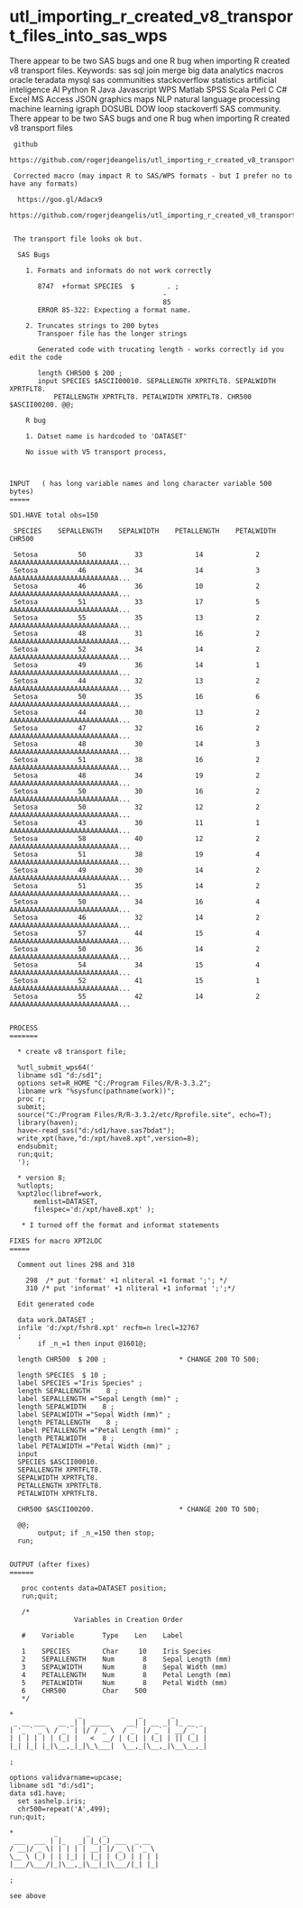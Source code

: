 # utl_importing_r_created_v8_transport_files_into_sas_wps
There appear to be two SAS bugs and one R bug when importing R created v8 transport files. Keywords: sas sql join merge big data analytics macros oracle teradata mysql sas communities stackoverflow statistics artificial inteligence AI Python R Java Javascript WPS Matlab SPSS Scala Perl C C# Excel MS Access JSON graphics maps NLP natural language processing machine learning igraph DOSUBL DOW loop stackoverfl SAS community.
    There appear to be two SAS bugs and one R bug when importing R created v8 transport files

     github
     https://github.com/rogerjdeangelis/utl_importing_r_created_v8_transport_files_into_sas_wps

     Corrected macro (may impact R to SAS/WPS formats - but I prefer no to have any formats)

      https://goo.gl/Adacx9
      https://github.com/rogerjdeangelis/utl_importing_r_created_v8_transport_files_into_sas_wps/blob/master/utl_importing_r_created_v8_transport_files_into_sas_wps_xpt2loc.sas


     The transport file looks ok but.

      SAS Bugs

        1. Formats and informats do not work correctly

           8747  +format SPECIES  $        . ;
                                          -
                                          85
           ERROR 85-322: Expecting a format name.

        2. Truncates strings to 200 bytes
           Transpoer file has the longer strings

           Generated code with trucating length - works correctly id you edit the code

           length CHR500 $ 200 ;
           input SPECIES $ASCII00010. SEPALLENGTH XPRTFLT8. SEPALWIDTH XPRTFLT8.
               PETALLENGTH XPRTFLT8. PETALWIDTH XPRTFLT8. CHR500 $ASCII00200. @@;

        R bug

        1. Datset name is hardcoded to 'DATASET'

        No issue with V5 transport process,



    INPUT   ( has long variable names and long character variable 500 bytes)
    =====

    SD1.HAVE total obs=150

     SPECIES    SEPALLENGTH    SEPALWIDTH    PETALLENGTH    PETALWIDTH   CHR500

     Setosa          50            33             14             2       AAAAAAAAAAAAAAAAAAAAAAAAAAA...
     Setosa          46            34             14             3       AAAAAAAAAAAAAAAAAAAAAAAAAAA...
     Setosa          46            36             10             2       AAAAAAAAAAAAAAAAAAAAAAAAAAA...
     Setosa          51            33             17             5       AAAAAAAAAAAAAAAAAAAAAAAAAAA...
     Setosa          55            35             13             2       AAAAAAAAAAAAAAAAAAAAAAAAAAA...
     Setosa          48            31             16             2       AAAAAAAAAAAAAAAAAAAAAAAAAAA...
     Setosa          52            34             14             2       AAAAAAAAAAAAAAAAAAAAAAAAAAA...
     Setosa          49            36             14             1       AAAAAAAAAAAAAAAAAAAAAAAAAAA...
     Setosa          44            32             13             2       AAAAAAAAAAAAAAAAAAAAAAAAAAA...
     Setosa          50            35             16             6       AAAAAAAAAAAAAAAAAAAAAAAAAAA...
     Setosa          44            30             13             2       AAAAAAAAAAAAAAAAAAAAAAAAAAA...
     Setosa          47            32             16             2       AAAAAAAAAAAAAAAAAAAAAAAAAAA...
     Setosa          48            30             14             3       AAAAAAAAAAAAAAAAAAAAAAAAAAA...
     Setosa          51            38             16             2       AAAAAAAAAAAAAAAAAAAAAAAAAAA...
     Setosa          48            34             19             2       AAAAAAAAAAAAAAAAAAAAAAAAAAA...
     Setosa          50            30             16             2       AAAAAAAAAAAAAAAAAAAAAAAAAAA...
     Setosa          50            32             12             2       AAAAAAAAAAAAAAAAAAAAAAAAAAA...
     Setosa          43            30             11             1       AAAAAAAAAAAAAAAAAAAAAAAAAAA...
     Setosa          58            40             12             2       AAAAAAAAAAAAAAAAAAAAAAAAAAA...
     Setosa          51            38             19             4       AAAAAAAAAAAAAAAAAAAAAAAAAAA...
     Setosa          49            30             14             2       AAAAAAAAAAAAAAAAAAAAAAAAAAA...
     Setosa          51            35             14             2       AAAAAAAAAAAAAAAAAAAAAAAAAAA...
     Setosa          50            34             16             4       AAAAAAAAAAAAAAAAAAAAAAAAAAA...
     Setosa          46            32             14             2       AAAAAAAAAAAAAAAAAAAAAAAAAAA...
     Setosa          57            44             15             4       AAAAAAAAAAAAAAAAAAAAAAAAAAA...
     Setosa          50            36             14             2       AAAAAAAAAAAAAAAAAAAAAAAAAAA...
     Setosa          54            34             15             4       AAAAAAAAAAAAAAAAAAAAAAAAAAA...
     Setosa          52            41             15             1       AAAAAAAAAAAAAAAAAAAAAAAAAAA...
     Setosa          55            42             14             2       AAAAAAAAAAAAAAAAAAAAAAAAAAA...


    PROCESS
    =======

      * create v8 transport file;

      %utl_submit_wps64('
      libname sd1 "d:/sd1";
      options set=R_HOME "C:/Program Files/R/R-3.3.2";
      libname wrk "%sysfunc(pathname(work))";
      proc r;
      submit;
      source("C:/Program Files/R/R-3.3.2/etc/Rprofile.site", echo=T);
      library(haven);
      have<-read_sas("d:/sd1/have.sas7bdat");
      write_xpt(have,"d:/xpt/have8.xpt",version=8);
      endsubmit;
      run;quit;
      ');

      * version 8;
      %utlopts;
      %xpt2loc(libref=work,
          memlist=DATASET,
          filespec='d:/xpt/have8.xpt' );

       * I turned off the format and informat statements

    FIXES for macro XPT2LOC
    =====

      Comment out lines 298 and 310

        298  /* put 'format' +1 nliteral +1 format ';'; */
        310 /* put 'informat' +1 nliteral +1 informat ';';*/

      Edit generated code

      data work.DATASET ;
      infile 'd:/xpt/fshr8.xpt' recfm=n lrecl=32767
      ;
           if _n_=1 then input @1601@;

      length CHR500  $ 200 ;                  * CHANGE 200 TO 500;

      length SPECIES  $ 10 ;
      label SPECIES ="Iris Species" ;
      length SEPALLENGTH    8 ;
      label SEPALLENGTH ="Sepal Length (mm)" ;
      length SEPALWIDTH    8 ;
      label SEPALWIDTH ="Sepal Width (mm)" ;
      length PETALLENGTH    8 ;
      label PETALLENGTH ="Petal Length (mm)" ;
      length PETALWIDTH    8 ;
      label PETALWIDTH ="Petal Width (mm)" ;
      input
      SPECIES $ASCII00010.
      SEPALLENGTH XPRTFLT8.
      SEPALWIDTH XPRTFLT8.
      PETALLENGTH XPRTFLT8.
      PETALWIDTH XPRTFLT8.

      CHR500 $ASCII00200.                     * CHANGE 200 TO 500;

      @@;
           output; if _n_=150 then stop;
      run;


    OUTPUT (after fixes)
    ======

       proc contents data=DATASET position;
       run;quit;

       /*
                    Variables in Creation Order

       #    Variable       Type    Len    Label

       1    SPECIES        Char     10    Iris Species
       2    SEPALLENGTH    Num       8    Sepal Length (mm)
       3    SEPALWIDTH     Num       8    Sepal Width (mm)
       4    PETALLENGTH    Num       8    Petal Length (mm)
       5    PETALWIDTH     Num       8    Petal Width (mm)
       6    CHR500         Char    500
       */

    *                _              _       _
     _ __ ___   __ _| | _____    __| | __ _| |_ __ _
    | '_ ` _ \ / _` | |/ / _ \  / _` |/ _` | __/ _` |
    | | | | | | (_| |   <  __/ | (_| | (_| | || (_| |
    |_| |_| |_|\__,_|_|\_\___|  \__,_|\__,_|\__\__,_|

    ;

    options validvarname=upcase;
    libname sd1 "d:/sd1";
    data sd1.have;
      set sashelp.iris;
      chr500=repeat('A',499);
    run;quit;

    *          _       _   _
     ___  ___ | |_   _| |_(_) ___  _ __
    / __|/ _ \| | | | | __| |/ _ \| '_ \
    \__ \ (_) | | |_| | |_| | (_) | | | |
    |___/\___/|_|\__,_|\__|_|\___/|_| |_|

    ;

    see above


